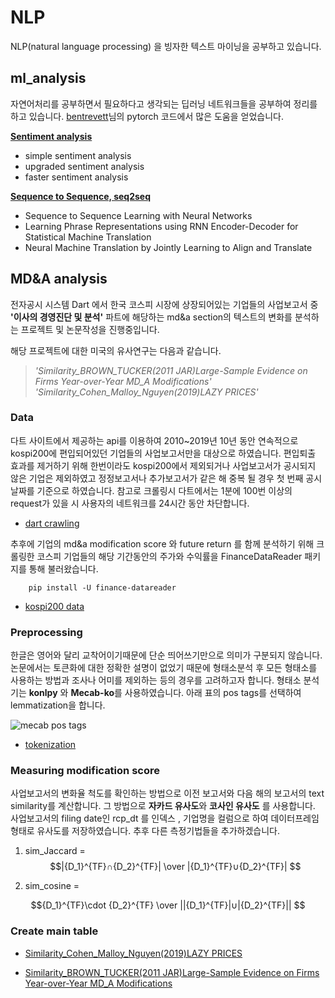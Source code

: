 # NLP

NLP(natural language processing) 을 빙자한 텍스트 마이닝을 공부하고 있습니다.


## ml_analysis

자연어처리를 공부하면서 필요하다고 생각되는 딥러닝 네트워크들을 공부하여 정리를 하고 있습니다. 
[bentrevett](https://github.com/bentrevett)님의 pytorch 코드에서 많은 도움을 얻었습니다.   


**[Sentiment analysis](https://github.com/Yphy/NLP/tree/master/ml_analysis/Sentiment%20Analysis)**
 
- simple sentiment analysis
- upgraded sentiment analysis
- faster sentiment analysis

**[Sequence to Sequence, seq2seq](https://github.com/Yphy/NLP/tree/master/ml_analysis/Seq2seq)**

- Sequence to Sequence Learning with Neural Networks
-  Learning Phrase Representations using RNN Encoder-Decoder for Statistical Machine Translation
- Neural Machine Translation by Jointly Learning to Align and Translate


## MD&A analysis

전자공시 시스템 Dart 에서 한국 코스피 시장에 상장되어있는 기업들의 사업보고서 중 **'이사의 경영진단 및 분석'** 파트에 해당하는 md&a section의 텍스트의 변화를 분석하는 프로젝트 및 논문작성을 진행중입니다.

해당 프로젝트에 대한 미국의 유사연구는 다음과 같습니다.
>_'Similarity_BROWN_TUCKER(2011 JAR)Large-Sample Evidence on Firms Year-over-Year MD_A Modifications'_ 
>_'Similarity_Cohen_Malloy_Nguyen(2019)LAZY PRICES'_   

### Data
다트 사이트에서 제공하는 api를 이용하여 2010~2019년 10년 동안 연속적으로 kospi200에 편입되어있던 기업들의 사업보고서만을 대상으로 하였습니다. 편입퇴출 효과를 제거하기 위해 한번이라도 kospi200에서 제외되거나 사업보고서가 공시되지 않은 기업은 제외하였고 정정보고서나 추가보고서가 같은 해 중복 될 경우 첫 번째 공시날짜를 기준으로 하였습니다. 참고로 크롤링시 다트에서는 1분에 100번 이상의 request가 있을 시 사용자의 네트워크를 24시간 동안 차단합니다.

 - [dart crawling](https://github.com/Yphy/NLP/blob/master/md%26a_analysis/Data_crawling.py)

추후에 기업의 md&a modification score 와 future return 를 함께 분석하기 위해 크롤링한 코스피 기업들의 해당 기간동안의 주가와 수익률을 FinanceDataReader 패키지를 통해 불러왔습니다. 

		pip install -U finance-datareader
 - [kospi200 data](https://github.com/Yphy/NLP/blob/master/md%26a_analysis/1.kospi200%20data.ipynb)

### Preprocessing

한글은 영어와 달리 교착어이기때문에 단순 띄어쓰기만으로 의미가 구분되지 않습니다. 논문에서는 토큰화에 대한 정확한 설명이 없었기 때문에 형태소분석 후 모든 형태소를 사용하는 방법과 조사나 어미를 제외하는 등의 경우를 고려하고자 합니다.
형태소 분석기는 **konlpy** 와 **Mecab-ko**를 사용하였습니다. 
아래 표의 pos tags를 선택하여 lemmatization을 합니다.

![mecab pos tags](https://user-images.githubusercontent.com/47969237/78253547-86944c80-752f-11ea-9276-34582748e48c.PNG)

 - [tokenization](https://github.com/Yphy/NLP/blob/master/md%26a_analysis/3.Tokenization.ipynb)

### Measuring modification score

사업보고서의 변화율 척도를 확인하는 방법으로 이전 보고서와 다음 해의 보고서의 text similarity를 계산합니다. 그 방법으로 **자카드 유사도**와 **코사인 유사도** 를 사용합니다. 사업보고서의 filing date인 rcp_dt 를 인덱스 , 기업명을 컬럼으로 하여 데이터프레임형태로 유사도를 저장하였습니다. 추후 다른 측정기법들을 추가하겠습니다.

1.  sim_Jaccard = $$|{D_1}^{TF}∩{D_2}^{TF}| \over  |{D_1}^{TF}∪{D_2}^{TF}| $$


3. sim_cosine = 

$${D_1}^{TF}\cdot {D_2}^{TF} \over  ||{D_1}^{TF}|∪|{D_2}^{TF}|| $$



### Create main table

 - [ Similarity_Cohen_Malloy_Nguyen(2019)LAZY PRICES](https://github.com/Yphy/NLP/blob/master/md%26a_analysis/Similarity_Cohen_Malloy_Nguyen(2019)LAZY%20PRICES.ipynb](https://github.com/Yphy/NLP/blob/master/md%26a_analysis/Similarity_Cohen_Malloy_Nguyen(2019)LAZY%20PRICES.ipynb))

- [Similarity_BROWN_TUCKER(2011 JAR)Large-Sample Evidence on Firms Year-over-Year MD_A Modifications](https://github.com/Yphy/NLP/blob/master/md%26a_analysis/2.Similarity_Cohen_Malloy_Nguyen(2019)LAZY%20PRICES.ipynb](https://github.com/Yphy/NLP/blob/master/md%26a_analysis/2.Similarity_Cohen_Malloy_Nguyen(2019)LAZY%20PRICES.ipynb))
